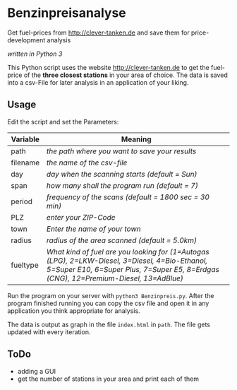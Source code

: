 # Benzinpreisanalyse
Get fuel-prices from http://clever-tanken.de and save them for price-development analysis

*written in Python 3*

This Python script uses the website http://clever-tanken.de to get the fuel-price of the **three closest stations** in your area of choice.
The data is saved into a csv-File for later analysis in an application of your liking.

## Usage
Edit the script and set the Parameters:  

|Variable |Meaning|
|---------|-------|
|path     |*the path where you want to save your results*|
|filename |*the name of the csv-file*                    |
|day      |*day when the scanning starts (default = Sun)*|
|span     |*how many shall the program run (default = 7)*|
|period   |*frequency of the scans (default = 1800 sec = 30 min)*|
|PLZ      |*enter your ZIP-Code*|
|town     |*Enter the name of your town*|
|radius   |*radius of the area scanned (default = 5.0km)*|
|fueltype |*What kind of fuel are you looking for (1=Autogas (LPG), 2=LKW-Diesel, 3=Diesel, 4=Bio-Ethanol, 5=Super E10, 6=Super Plus, 7=Super E5, 8=Erdgas (CNG), 12=Premium-Diesel, 13=AdBlue)*|

Run the program on your server with `python3 Benzinpreis.py`. After the program finished running you can copy the csv file and open it in any application you think appropriate for analysis.

The data is output as graph in the file `index.html` in `path`. The file gets updated with every iteration.


## ToDo
+ adding a GUI
+ get the number of stations in your area and print each of them


